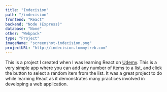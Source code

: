 ```yaml
---
title: "Indecision"
path: "/indecision"
frontend: "React"
backend: "Node (Express)"
database: "None"
other: "Webpack"
type: "Project"
imageName: "screenshot-indecision.png"
projectURL: "http://indecision.tommytreb.com"
---
```


This is a project I created when I was learning React on [Udemy](https://udemy.com). This is a very simple app where you can add any number of items to a list, and click the button to select a random item from the list. It was a great project to do while learning React as it demonstrates many practices involved in developing a web application.
